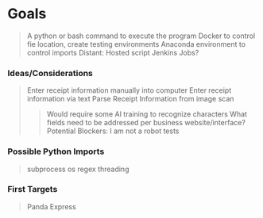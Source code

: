 Goals
=====
> A python or bash command to execute the program 
> Docker to control fie location, create testing environments
> Anaconda environment to control imports 
> Distant: Hosted script
> Jenkins Jobs?
### Ideas/Considerations
> Enter receipt information manually into computer
> Enter receipt information via text
> Parse Receipt Information from image scan
> > Would require some AI training to recognize characters
> What fields need to be addressed per business website/interface? 
> Potential Blockers: I am not a robot tests
### Possible Python Imports
> subprocess
> os
> regex 
> threading
### First Targets
> Panda Express
